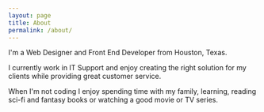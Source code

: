 ```yaml
---
layout: page
title: About
permalink: /about/
---
```



I'm a Web Designer and Front End Developer from Houston, Texas.

I currently work in IT Support and enjoy creating the right solution for my clients while providing great customer service.

When I'm not coding I enjoy spending time with my family, learning, reading sci-fi and fantasy books or watching a good movie or TV series.
